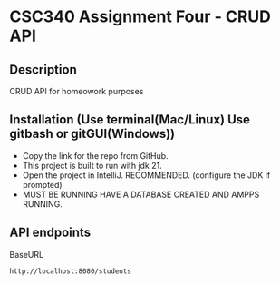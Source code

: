 # CSC340 Assignment Four - CRUD API 

## Description 
CRUD API for homeowork purposes

## Installation (Use terminal(Mac/Linux) Use gitbash or gitGUI(Windows))
- Copy the link for the repo from GitHub.
- This project is built to run with jdk 21.
- Open the project in IntelliJ. RECOMMENDED. (configure the JDK if prompted)
- MUST BE RUNNING HAVE A DATABASE CREATED AND AMPPS RUNNING. 

## API endpoints
BaseURL

```
http://localhost:8080/students

```
```
```
```



